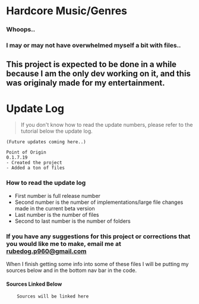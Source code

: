 # Hardcore Music/Genres
### Whoops..
### I may or may not have overwhelmed myself a bit with files..
## This project is expected to be done in a while because I am the only dev working on it, and this was originaly made for my entertainment.

# Update Log
 > If you don't know how to read the update numbers, please refer to the tutorial below the update log.
```
(Future updates coming here..)

Point of Origin
0.1.7.19
- Created the project
- Added a ton of files
```
### How to read the update log
- First number is full release number
- Second number is the number of implementations/large file changes made in the current beta version
- Last number is the number of files
- Second to last number is the number of folders


### If you have any suggestions for this project or corrections that you would like me to make, email me at rubedog.p960@gmail.com 
When I finish getting some info into some of these files I will be putting my sources below and in the bottom nav bar in the code.

#### Sources Linked Below

```
    Sources will be linked here

```